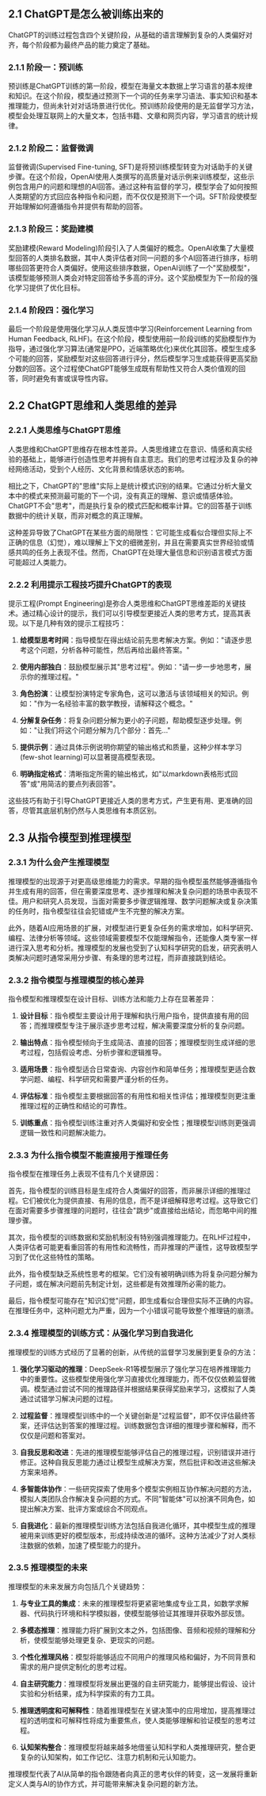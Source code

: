 ## 2.1 ChatGPT是怎么被训练出来的

ChatGPT的训练过程包含四个关键阶段，从基础的语言理解到复杂的人类偏好对齐，每个阶段都为最终产品的能力奠定了基础。

### 2.1.1 阶段一：预训练

预训练是ChatGPT训练的第一阶段，模型在海量文本数据上学习语言的基本规律和知识。在这个阶段，模型通过预测下一个词的任务来学习语法、事实知识和基本推理能力，但尚未针对对话场景进行优化。预训练阶段使用的是无监督学习方法，模型会处理互联网上的大量文本，包括书籍、文章和网页内容，学习语言的统计规律。

### 2.1.2 阶段二：监督微调

监督微调(Supervised Fine-tuning, SFT)是将预训练模型转变为对话助手的关键步骤。在这个阶段，OpenAI使用人类撰写的高质量对话示例来训练模型，这些示例包含用户的问题和理想的AI回答。通过这种有监督的学习，模型学会了如何按照人类期望的方式回应各种指令和问题，而不仅仅是预测下一个词。SFT阶段使模型开始理解如何遵循指令并提供有帮助的回答。

### 2.1.3 阶段三：奖励建模

奖励建模(Reward Modeling)阶段引入了人类偏好的概念。OpenAI收集了大量模型回答的人类排名数据，其中人类评估者对同一问题的多个AI回答进行排序，标明哪些回答更符合人类偏好。使用这些排序数据，OpenAI训练了一个"奖励模型"，该模型能够预测人类会对特定回答给予多高的评分。这个奖励模型为下一阶段的强化学习提供了优化目标。

### 2.1.4 阶段四：强化学习

最后一个阶段是使用强化学习从人类反馈中学习(Reinforcement Learning from Human Feedback, RLHF)。在这个阶段，模型使用前一阶段训练的奖励模型作为指导，通过强化学习算法(通常是PPO，近端策略优化)来优化其回答。模型生成多个可能的回答，奖励模型对这些回答进行评分，然后模型学习生成能获得更高奖励分数的回答。这个过程使ChatGPT能够生成既有帮助性又符合人类价值观的回答，同时避免有害或误导性内容。

## 2.2 ChatGPT思维和人类思维的差异

### 2.2.1 人类思维与ChatGPT思维

人类思维和ChatGPT思维存在根本性差异。人类思维建立在意识、情感和真实经验的基础上，能够进行创造性思考并拥有自主意志。我们的思考过程涉及复杂的神经网络活动，受到个人经历、文化背景和情感状态的影响。

相比之下，ChatGPT的"思维"实际上是统计模式识别的结果。它通过分析大量文本中的模式来预测最可能的下一个词，没有真正的理解、意识或情感体验。ChatGPT不会"思考"，而是执行复杂的模式匹配和概率计算。它的回答基于训练数据中的统计关联，而非对概念的真正理解。

这种差异导致了ChatGPT在某些方面的局限性：它可能生成看似合理但实际上不正确的信息（幻觉），难以理解上下文的细微差别，并且在需要真实世界经验或情感共鸣的任务上表现不佳。然而，ChatGPT在处理大量信息和识别语言模式方面可能超过人类能力。

### 2.2.2 利用提示工程技巧提升ChatGPT的表现

提示工程(Prompt Engineering)是弥合人类思维和ChatGPT思维差距的关键技术。通过精心设计的提示，我们可以引导模型更接近人类的思考方式，提高其表现。以下是几种有效的提示工程技巧：

1. **给模型思考时间**：指导模型在得出结论前先思考解决方案。例如："请逐步思考这个问题，分析各种可能性，然后再给出最终答案。"

2. **使用内部独白**：鼓励模型展示其"思考过程"。例如："请一步一步地思考，展示你的推理过程。"

3. **角色扮演**：让模型扮演特定专家角色，这可以激活与该领域相关的知识。例如："作为一名经验丰富的数学教授，请解释这个概念。"

4. **分解复杂任务**：将复杂问题分解为更小的子问题，帮助模型逐步处理。例如："让我们将这个问题分解为几个部分：首先..."

5. **提供示例**：通过具体示例说明你期望的输出格式和质量，这种少样本学习(few-shot learning)可以显著提高模型表现。

6. **明确指定格式**：清晰指定所需的输出格式，如"以markdown表格形式回答"或"用简洁的要点列表回答"。

这些技巧有助于引导ChatGPT更接近人类的思考方式，产生更有用、更准确的回答，尽管其底层机制仍然与人类思维有本质区别。

## 2.3 从指令模型到推理模型

### 2.3.1 为什么会产生推理模型

推理模型的出现源于对更高级思维能力的需求。早期的指令模型虽然能够遵循指令并生成有用的回答，但在需要深度思考、逐步推理和解决复杂问题的场景中表现不佳。用户和研究人员发现，当面对需要多步骤逻辑推理、数学问题解决或复杂决策的任务时，指令模型往往会犯错或产生不完整的解决方案。

此外，随着AI应用场景的扩展，对模型进行更复杂任务的需求增加，如科学研究、编程、法律分析等领域。这些领域需要模型不仅能理解指令，还能像人类专家一样进行深入思考和分析。推理模型的发展也受到了认知科学研究的启发，研究表明人类解决问题时通常采用分步骤、有条理的思考过程，而非直接跳到结论。

### 2.3.2 指令模型与推理模型的核心差异

指令模型和推理模型在设计目标、训练方法和能力上存在显著差异：

1. **设计目标**：指令模型主要设计用于理解和执行用户指令，提供直接有用的回答；而推理模型专注于展示逐步思考过程，解决需要深度分析的复杂问题。

2. **输出特点**：指令模型倾向于生成简洁、直接的回答；推理模型则生成详细的思考过程，包括假设考虑、分析步骤和逻辑推导。

3. **适用场景**：指令模型适合日常查询、内容创作和简单任务；推理模型更适合数学问题、编程、科学研究和需要严谨分析的任务。

4. **评估标准**：指令模型主要根据回答的有用性和相关性评估；推理模型则更注重推理过程的正确性和结论的可靠性。

5. **训练重点**：指令模型训练注重对齐人类偏好和安全性；推理模型训练则更强调逻辑一致性和问题解决能力。

### 2.3.3 为什么指令模型不能直接用于推理任务

指令模型在推理任务上表现不佳有几个关键原因：

首先，指令模型的训练目标是生成符合人类偏好的回答，而非展示详细的推理过程。它们被优化为提供直接、有用的信息，而不是详细解释思考过程。这导致它们在面对需要多步骤推理的问题时，往往会"跳步"或直接给出结论，而忽略中间的推理步骤。

其次，指令模型的训练数据和奖励机制没有特别强调推理能力。在RLHF过程中，人类评估者可能更看重回答的有用性和流畅性，而非推理的严谨性，这导致模型学习到了优化这些特性的策略。

此外，指令模型缺乏系统性思考的框架。它们没有被明确训练为将复杂问题分解为子问题，或在解决问题前先制定计划，这些都是有效推理所必需的能力。

最后，指令模型可能存在"知识幻觉"问题，即生成看似合理但实际不正确的内容。在推理任务中，这种问题尤为严重，因为一个小错误可能导致整个推理链的崩溃。

### 2.3.4 推理模型的训练方式：从强化学习到自我进化

推理模型的训练方式经历了显著的创新，从传统的监督学习发展到更复杂的方法：

1. **强化学习驱动的推理**：DeepSeek-R1等模型展示了强化学习在培养推理能力中的重要性。这些模型使用强化学习直接优化推理能力，而不仅仅依赖监督微调。模型通过尝试不同的推理路径并根据结果获得奖励来学习，这模拟了人类通过试错学习解决问题的过程。

2. **过程监督**：推理模型训练中的一个关键创新是"过程监督"，即不仅评估最终答案，还评估达到答案的推理过程。训练数据包含详细的推理步骤和解释，而不仅仅是问题和答案对。

3. **自我反思和改进**：先进的推理模型能够评估自己的推理过程，识别错误并进行修正。这种自我反思能力通过让模型生成解决方案，然后批评和改进这些解决方案来培养。

4. **多智能体协作**：一些研究探索了使用多个模型实例相互协作解决问题的方法，模拟人类团队合作解决复杂问题的方式。不同"智能体"可以扮演不同角色，如提出解决方案、批评方案或综合不同观点。

5. **自我进化**：最新的推理模型训练方法包括自我进化循环，其中模型生成的推理被用来训练更好的模型版本，形成持续改进的循环。这种方法减少了对人类标注数据的依赖，加速了模型能力的提升。

### 2.3.5 推理模型的未来

推理模型的未来发展方向包括几个关键趋势：

1. **与专业工具的集成**：未来的推理模型将更紧密地集成专业工具，如数学求解器、代码执行环境和科学模拟器，使模型能够验证其推理并获取外部反馈。

2. **多模态推理**：推理能力将扩展到文本之外，包括图像、音频和视频的理解和分析，使模型能够处理更复杂、更现实的问题。

3. **个性化推理风格**：模型将能够适应不同用户的推理风格和偏好，为不同背景和需求的用户提供定制化的思考过程。

4. **自主研究能力**：推理模型将发展出更强的自主研究能力，能够提出假设、设计实验和分析结果，成为科学探索的有力工具。

5. **推理透明度和可解释性**：随着推理模型在关键决策中的应用增加，提高推理过程的透明度和可解释性将成为重要焦点，使人类能够理解和验证模型的思考过程。

6. **认知架构整合**：推理模型将越来越多地借鉴认知科学和人类推理研究，整合更复杂的认知架构，如工作记忆、注意力机制和元认知能力。

推理模型代表了AI从简单的指令跟随者向真正的思考伙伴的转变，这一发展将重新定义人类与AI的协作方式，并可能带来解决复杂问题的新方法。
